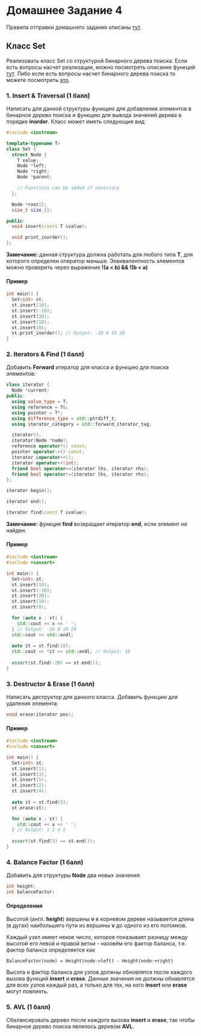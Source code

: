 # Домашнее Задание 4
Правила отправки домашнего задания описаны [тут](./info.md).

## Класс Set
Реализовать класс Set со структурой бинарного дерева поиска.
Если есть вопросы насчет реализации, можно посмотреть описание функций [тут](https://en.cppreference.com/w/cpp/container/set).
Либо если есть вопросы насчет бинарного дерева поиска то можете посмотреть [это](https://www.programiz.com/dsa/binary-search-tree).
### 1. Insert & Traversal (1 балл)
Написать для данной структуры функцию для добавления элементов в
бинарное дерево поиска и функцию для вывода значений дерева в порядке **inorder**.
Класс может иметь следующие вид:
```c++
#include <iostream>

template<typename T>
class Set {
  struct Node {
    T value;
    Node *left;
    Node *right;
    Node *parent;

    // Functions can be added if necessary
  };

  Node *root{};
  size_t size_{};

public:
  void insert(const T &value);

  void print_inorder();
};
```

**Замечание:** данная структура должна работать для любого типа **T**,
для которого определен оператор меньше.
Эквивалентность элементов можно проверить через выражение
**!(a < b) && !(b < a)**

#### Пример
```c++
int main() {
  Set<int> st;
  st.insert(10);
  st.insert(-10);
  st.insert(20);
  st.insert(10);
  st.insert(0);
  st.print_inorder(); // Output: -10 0 10 20
}
```

### 2. Iterators & Find (1 балл)
Добавить **Forward** итератор для класса и функцию для поиска элементов:
```c++
class iterator {
  Node *current;
public:
  using value_type = T;
  using reference = T&;
  using pointer = T*;
  using difference_type = std::ptrdiff_t;
  using iterator_category = std::forward_iterator_tag;

  iterator();
  iterator(Node *node);
  reference operator*() const;
  pointer operator->() const;
  iterator &operator++();
  iterator operator++(int);
  friend bool operator==(iterator lhs, iterator rhs);
  friend bool operator!=(iterator lhs, iterator rhs);
};

iterator begin();

iterator end();

iterator find(const T &value);
```

**Замечание:** функция **find** возвращает итератор **end**,
если элемент не найден.

#### Пример
```c++
#include <iostream>
#include <cassert>

int main() {
  Set<int> st;
  st.insert(10);
  st.insert(-10);
  st.insert(20);
  st.insert(10);
  st.insert(0);

  for (auto x : st) {
    std::cout << x << ' ';
  } // Output: -10 0 10 20
  std::cout << std::endl;
  
  auto it = st.find(10);
  std::cout << *it << std::endl; // Output: 10
  
  assert(st.find(-20) == st.end());
}
```

### 3. Destructor & Erase (1 балл)
Написать деструктор для данного класса.
Добавить функцию для удаления элемента:
```c++
void erase(iterator pos);
```

#### Пример
```c++
#include <iostream>
#include <cassert>

int main() {
  Set<int> st;
  st.insert(1);
  st.insert(3);
  st.insert(5);
  st.insert(2);
  st.insert(4);
  
  auto it = st.find(3);
  st.erase(it);

  for (auto x : st) {
    std::cout << x << ' ';
  } // Output: 1 2 4 5
  
  assert(st.find(3) == st.end());
}
```

### 4. Balance Factor (1 балл)
Добавить для структуры **Node** два новых значения:
```c++
int height;
int balanceFactor;
```
#### Определения
Высотой (англ. **height**) вершины **v** в корневом дереве называется длина (в дугах)
наибольшего пути из вершины **v** до одного из его потомков.

Каждый узел имеет некое число,
которое показывает разницу между высотой его
левой и правой ветки - назовём его фактор баланса,
т.е. фактор баланса определяется как
```
BalanceFactor(node) = Height(node->left) - Height(node->right)
```

Высота и фактор баланса для узлов должны обновлятся после каждого вызова функций **insert** и **erase**.
Данные значения не должны обнавлятся для всех узлов каждый раз,
а только для тех, на кого **insert** или **erase** могут повлиять.

### 5. AVL (1 балл)
Сбалансировать дерево после каждого вызова **insert** и **erase**,
так чтобы бинарное дерево поиска являлось деревом **AVL**.
